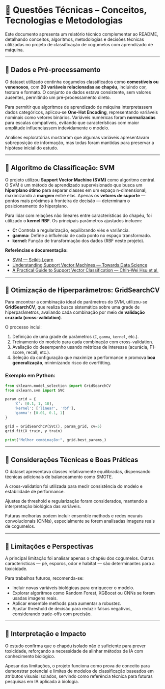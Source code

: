 # 📌 Questões Técnicas – Conceitos, Tecnologias e Metodologias

Este documento apresenta um relatório técnico complementar ao README, detalhando conceitos, algoritmos, metodologias e decisões técnicas utilizadas no projeto de classificação de cogumelos com aprendizado de máquina.

---

## 🔹 Dados e Pré-processamento

O dataset utilizado continha cogumelos classificados como **comestíveis ou venenosos**, com **20 variáveis relacionadas ao chapéu**, incluindo cor, textura e formato. O conjunto de dados estava consistente, sem valores ausentes, permitindo um pré-processamento direto.

Para permitir que algoritmos de aprendizado de máquina interpretassem dados categóricos, aplicou-se **One-Hot Encoding**, representando variáveis nominais como vetores binários. Variáveis numéricas foram **normalizadas** para escalas compatíveis, evitando que características com maior amplitude influenciassem indevidamente o modelo.

Análises exploratórias mostraram que algumas variáveis apresentavam sobreposição de informação, mas todas foram mantidas para preservar a hipótese inicial do estudo.

---

## 🔹 Algoritmo de Classificação: SVM

O projeto utilizou **Support Vector Machine (SVM)** como algoritmo central. O SVM é um método de aprendizado supervisionado que busca um **hiperplano ótimo** para separar classes em um espaço n-dimensional, maximizando a **margem** entre elas. Apenas os **vetores de suporte** — pontos mais próximos à fronteira de decisão — determinam o posicionamento do hiperplano.

Para lidar com relações não lineares entre características do chapéu, foi utilizado o **kernel RBF**. Os principais parâmetros ajustados incluem:

- **C:** Controla a regularização, equilibrando viés e variância.  
- **gamma:** Define a influência de cada ponto no espaço transformado.  
- **kernel:** Função de transformação dos dados (RBF neste projeto).

**Referências e documentação:**  
- [SVM — Scikit-Learn](https://scikit-learn.org/stable/modules/svm.html)  
- [Understanding Support Vector Machines — Towards Data Science](https://towardsdatascience.com/support-vector-machines-svm-c9ef22815589)  
- [A Practical Guide to Support Vector Classification — Chih-Wei Hsu et al.](https://www.csie.ntu.edu.tw/~cjlin/papers/guide/guide.pdf)

---

## 🔹 Otimização de Hiperparâmetros: GridSearchCV

Para encontrar a combinação ideal de parâmetros do SVM, utilizou-se **GridSearchCV**, que realiza busca sistemática sobre uma grade de hiperparâmetros, avaliando cada combinação por meio de **validação cruzada (cross-validation)**.  

O processo inclui:

1. Definição de uma grade de parâmetros (`C`, `gamma`, `kernel`, etc.).  
2. Treinamento do modelo para cada combinação com cross-validation.  
3. Avaliação do desempenho usando métricas de interesse (acurácia, F1-score, recall, etc.).  
4. Seleção da configuração que maximize a performance e promova **boa generalização**, minimizando risco de overfitting.

### Exemplo em Python:

```python
from sklearn.model_selection import GridSearchCV
from sklearn.svm import SVC

param_grid = {
    'C': [0.1, 1, 10],
    'kernel': ['linear', 'rbf'],
    'gamma': [0.01, 0.1, 1]
}

grid = GridSearchCV(SVC(), param_grid, cv=5)
grid.fit(X_train, y_train)

print("Melhor combinação:", grid.best_params_)
```

---

## 🔹 Considerações Técnicas e Boas Práticas

O dataset apresentava classes relativamente equilibradas, dispensando técnicas adicionais de balanceamento como SMOTE.

A cross-validation foi utilizada para medir consistência do modelo e estabilidade de performance.

Ajustes de threshold e regularização foram considerados, mantendo a interpretação biológica das variáveis.

Futuras melhorias podem incluir ensemble methods e redes neurais convolucionais (CNNs), especialmente se forem analisadas imagens reais de cogumelos.

---

## 🔹 Limitações e Perspectivas

A principal limitação foi analisar apenas o chapéu dos cogumelos. Outras características — pé, esporos, odor e habitat — são determinantes para a toxicidade.

Para trabalhos futuros, recomenda-se:

- Incluir novas variáveis biológicas para enriquecer o modelo.  
- Explorar algoritmos como Random Forest, XGBoost ou CNNs se forem usadas imagens reais.  
- Aplicar ensemble methods para aumentar a robustez.  
- Ajustar threshold de decisão para reduzir falsos negativos, considerando trade-offs com precisão.

---

## 🔹 Interpretação e Impacto

O estudo confirma que o chapéu isolado não é suficiente para prever toxicidade, reforçando a necessidade de alinhar métodos de IA com conhecimento biológico.

Apesar das limitações, o projeto funciona como prova de conceito para demonstrar potencial e limites de modelos de classificação baseados em atributos visuais isolados, servindo como referência técnica para futuras pesquisas em IA aplicada à biologia.
